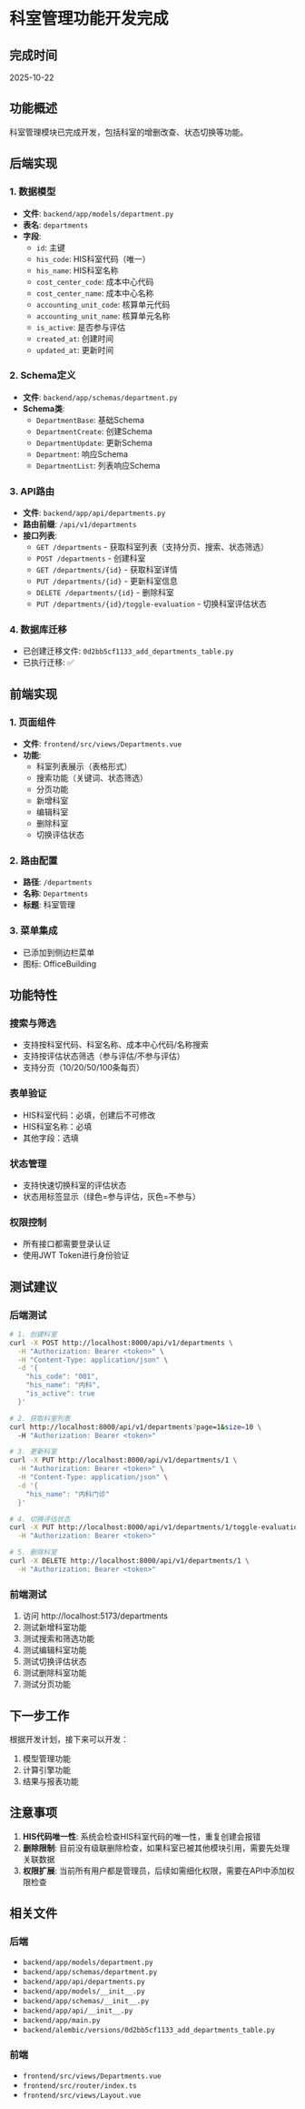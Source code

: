 # 科室管理功能开发完成

## 完成时间
2025-10-22

## 功能概述
科室管理模块已完成开发，包括科室的增删改查、状态切换等功能。

## 后端实现

### 1. 数据模型
- **文件**: `backend/app/models/department.py`
- **表名**: `departments`
- **字段**:
  - `id`: 主键
  - `his_code`: HIS科室代码（唯一）
  - `his_name`: HIS科室名称
  - `cost_center_code`: 成本中心代码
  - `cost_center_name`: 成本中心名称
  - `accounting_unit_code`: 核算单元代码
  - `accounting_unit_name`: 核算单元名称
  - `is_active`: 是否参与评估
  - `created_at`: 创建时间
  - `updated_at`: 更新时间

### 2. Schema定义
- **文件**: `backend/app/schemas/department.py`
- **Schema类**:
  - `DepartmentBase`: 基础Schema
  - `DepartmentCreate`: 创建Schema
  - `DepartmentUpdate`: 更新Schema
  - `Department`: 响应Schema
  - `DepartmentList`: 列表响应Schema

### 3. API路由
- **文件**: `backend/app/api/departments.py`
- **路由前缀**: `/api/v1/departments`
- **接口列表**:
  - `GET /departments` - 获取科室列表（支持分页、搜索、状态筛选）
  - `POST /departments` - 创建科室
  - `GET /departments/{id}` - 获取科室详情
  - `PUT /departments/{id}` - 更新科室信息
  - `DELETE /departments/{id}` - 删除科室
  - `PUT /departments/{id}/toggle-evaluation` - 切换科室评估状态

### 4. 数据库迁移
- 已创建迁移文件: `0d2bb5cf1133_add_departments_table.py`
- 已执行迁移: ✅

## 前端实现

### 1. 页面组件
- **文件**: `frontend/src/views/Departments.vue`
- **功能**:
  - 科室列表展示（表格形式）
  - 搜索功能（关键词、状态筛选）
  - 分页功能
  - 新增科室
  - 编辑科室
  - 删除科室
  - 切换评估状态

### 2. 路由配置
- **路径**: `/departments`
- **名称**: `Departments`
- **标题**: 科室管理

### 3. 菜单集成
- 已添加到侧边栏菜单
- 图标: OfficeBuilding

## 功能特性

### 搜索与筛选
- 支持按科室代码、科室名称、成本中心代码/名称搜索
- 支持按评估状态筛选（参与评估/不参与评估）
- 支持分页（10/20/50/100条每页）

### 表单验证
- HIS科室代码：必填，创建后不可修改
- HIS科室名称：必填
- 其他字段：选填

### 状态管理
- 支持快速切换科室的评估状态
- 状态用标签显示（绿色=参与评估，灰色=不参与）

### 权限控制
- 所有接口都需要登录认证
- 使用JWT Token进行身份验证

## 测试建议

### 后端测试
```bash
# 1. 创建科室
curl -X POST http://localhost:8000/api/v1/departments \
  -H "Authorization: Bearer <token>" \
  -H "Content-Type: application/json" \
  -d '{
    "his_code": "001",
    "his_name": "内科",
    "is_active": true
  }'

# 2. 获取科室列表
curl http://localhost:8000/api/v1/departments?page=1&size=10 \
  -H "Authorization: Bearer <token>"

# 3. 更新科室
curl -X PUT http://localhost:8000/api/v1/departments/1 \
  -H "Authorization: Bearer <token>" \
  -H "Content-Type: application/json" \
  -d '{
    "his_name": "内科门诊"
  }'

# 4. 切换评估状态
curl -X PUT http://localhost:8000/api/v1/departments/1/toggle-evaluation \
  -H "Authorization: Bearer <token>"

# 5. 删除科室
curl -X DELETE http://localhost:8000/api/v1/departments/1 \
  -H "Authorization: Bearer <token>"
```

### 前端测试
1. 访问 http://localhost:5173/departments
2. 测试新增科室功能
3. 测试搜索和筛选功能
4. 测试编辑科室功能
5. 测试切换评估状态
6. 测试删除科室功能
7. 测试分页功能

## 下一步工作

根据开发计划，接下来可以开发：
1. 模型管理功能
2. 计算引擎功能
3. 结果与报表功能

## 注意事项

1. **HIS代码唯一性**: 系统会检查HIS科室代码的唯一性，重复创建会报错
2. **删除限制**: 目前没有级联删除检查，如果科室已被其他模块引用，需要先处理关联数据
3. **权限扩展**: 当前所有用户都是管理员，后续如需细化权限，需要在API中添加权限检查

## 相关文件

### 后端
- `backend/app/models/department.py`
- `backend/app/schemas/department.py`
- `backend/app/api/departments.py`
- `backend/app/models/__init__.py`
- `backend/app/schemas/__init__.py`
- `backend/app/api/__init__.py`
- `backend/app/main.py`
- `backend/alembic/versions/0d2bb5cf1133_add_departments_table.py`

### 前端
- `frontend/src/views/Departments.vue`
- `frontend/src/router/index.ts`
- `frontend/src/views/Layout.vue`

